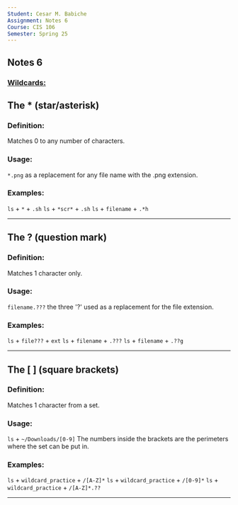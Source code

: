 ```yaml
---
Student: Cesar M. Babiche
Assignment: Notes 6
Course: CIS 106
Semester: Spring 25
---
```


## Notes 6

### **<ins>Wildcards:**

## The * (star/asterisk)
### Definition:
Matches 0 to any number of characters.
### Usage:
`*.png` as a replacement for any file name with the .png extension.
### Examples:
`ls` + `*` + `.sh`
`ls` + `*scr*` + `.sh`
`ls` + `filename` + `.*h`

<hr>

## The ? (question mark)
### Definition:
Matches 1 character only.
### Usage:
`filename.???` the three '?' used as a replacement for the file extension.
### Examples:
`ls` + `file???` + `ext`
`ls` + `filename` + `.???`
`ls` + `filename` + `.??g`

<hr>

## The [ ] (square brackets)
### Definition:
Matches 1 character from a set.
### Usage:
`ls` + `~/Downloads/[0-9]` The numbers inside the brackets are the perimeters where the set can be put in. 
### Examples:

`ls` + `wildcard_practice` + `/[A-Z]*` 
`ls` + `wildcard_practice` + `/[0-9]*`
`ls` + `wildcard_practice` + `/[A-Z]*.??`

<hr>
